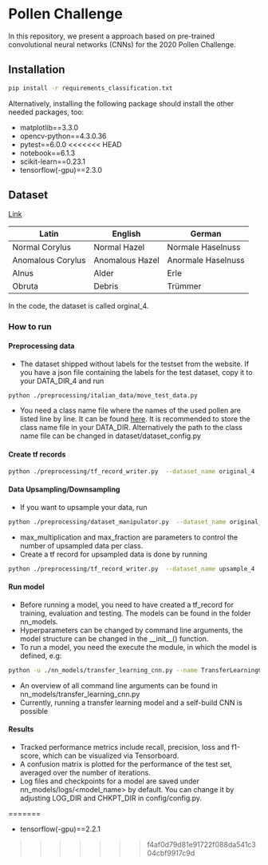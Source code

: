 # Pollen Challenge
In this repository, we present a approach based on pre-trained convolutional
neural networks (CNNs) for the 2020 Pollen Challenge.

## Installation
```bash
pip install -r requirements_classification.txt
```
Alternatively, installing the following package should install the other needed packages, too:
- matplotlib==3.3.0
- opencv-python==4.3.0.36
- pytest==6.0.0
<<<<<<< HEAD
- notebook==6.1.3
- scikit-learn==0.23.1
- tensorflow(-gpu)==2.3.0
 
## Dataset

[Link](https://iplab.dmi.unict.it/pollenclassificationchallenge/#traindata)

 | Latin      | English  | German    |
|------------|----------|-----------|
| Normal Corylus    | Normal Hazel    |  Normale Haselnuss |
| Anomalous Corylus    |  Anomalous Hazel | Anormale Haselnuss |
| Alnus      | Alder    | Erle      |
| Obruta 	| Debris | Trümmer|

 In the code, the dataset is called orginal_4. 
 

### How to run 

#### Preprocessing data

-  The dataset shipped without labels for the testset from the website. If you have a json file containing the labels for the test dataset, copy it to your DATA_DIR_4 and run
```bash
python ./preprocessing/italian_data/move_test_data.py 
```
- You need a class name file where the names of the used pollen are listed line by line. It can be found [here](original_4.names). It is recommended to store the class name file in your DATA_DIR. Alternatively the path to the class name file can be changed in dataset/dataset_config.py

#### Create tf records
```bash
python ./preprocessing/tf_record_writer.py  --dataset_name original_4  
```

#### Data Upsampling/Downsampling
- If you want to upsample your data, run 
```bash
python ./preprocessing/dataset_manipulator.py  --dataset_name original_4 --max_fraction 0.1 --max_multiplication 5  #for Catania4
```
- max_multiplication and max_fraction are parameters to control the number of upsampled data per class.
- Create a tf record for upsampled data is done by running
```bash
python ./preprocessing/tf_record_writer.py  --dataset_name upsample_4
```

#### Run model
- Before running a model, you need to have created a tf\_record for training, evaluation and testing. The models can be found in the folder nn_models.
- Hyperparameters can be changed by command line arguments, the model structure can be changed in the \_\_init\_\_() function.
- To run a model, you need the execute the module, in which the model is defined, e.g:
```bash
python -u ./nn_models/transfer_learning_cnn.py --name TransferLearningCNN --dataset_name original_4 --input_shape 84 84 3 --backbone densenet --freeze 0.3 --learning_rate 1e-4 --lr_strategy PlateauDecay --dropout 0.5 --batch_size 64 --weighted_gradients FocalLoss --regularized_loss L2 --normalized_weights None -augmentation --augmentation_techniques flip_left_right flip_up_down crop rotate --epochs 50 --iterations 1
```
- An overview of all command line arguments can be found in nn_models/transfer_learning_cnn.py
- Currently, running a transfer learning model and a self-build CNN is possible


#### Results
- Tracked performance metrics include recall, precision, loss and f1-score, which can be visualized via Tensorboard. 
- A confusion matrix is plotted for the performance of the test set, averaged over the number of iterations.
- Log files and checkpoints for a model are saved under nn_models/logs/<model_name> by default. You can change it by adjusting LOG_DIR and CHKPT_DIR in config/config.py.

=======
- tensorflow(-gpu)==2.2.1
>>>>>>> f4af0d79d81e91722f088da541c304cbf9917c9d
